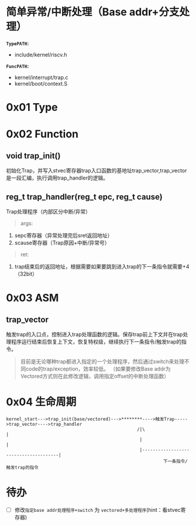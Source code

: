 # 简单异常/中断处理（Base addr+分支处理）

**`TypePATH`:** 
- include/kernel/riscv.h


**`FuncPATH`:**
- kernel/interrupt/trap.c
- kernel/boot/context.S

# 0x01 Type

# 0x02 Function

## void trap_init()
初始化Trap，并写入stvec寄存器trap入口函数的基地址trap_vector,trap_vector是一段汇编，执行调用trap_handler的逻辑。



## reg_t trap_handler(reg_t epc, reg_t cause)
Trap处理程序（内部区分中断/异常）
>args:
1. sepc寄存器（异常处理完后sret返回地址）
2. scause寄存器（Trap原因+中断/异常号）

>ret:
1. trap结束后的返回地址，根据需要如果要跳到进入trap的下一条指令就需要+4（32bit）

# 0x03 ASM

## trap_vector
触发trap的入口点，控制进入trap处理函数的逻辑。保存trap前上下文并在trap处理程序运行结束后恢复上下文，恢复特权级，继续执行下一条指令/触发trap的指令。

>目前是无论哪种trap都进入指定的一个处理程序，然后通过switch来处理不同code的trap/exception，效率较低。
（如果要修改Base addr为Vectored方式则在此修改逻辑，调用指定offset的中断处理函数）

# 0x04 生命周期
```
kernel_start--->trap_init(base/vectored)--->********---->触发Trap----->trap_vector---->trap_handler
                                                  /|\                                     |
                                                   |                                      |
                                                   |--------------------------------------|
                                                            下一条指令/触发trap的指令
```

# 待办

- [ ] 修改`指定base addr处理程序+switch` 为 `vectored+多处理程序`(hint：看stvec寄存器)